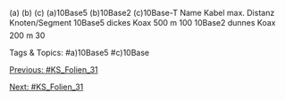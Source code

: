 (a) (b) (c)
(a)10Base5 (b)10Base2 (c)10Base-T
Name Kabel max. Distanz Knoten/Segment
10Base5 dickes Koax 500 m 100
10Base2 dunnes Koax 200 m 30

   Tags & Topics:
   #a)10Base5
   #c)10Base

[Previous: #KS_Folien_31](KS_Folien_31.md)

[Next: #KS_Folien_31](KS_Folien_31.md)